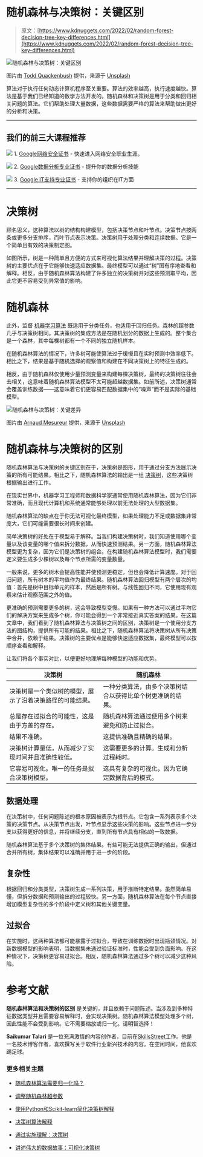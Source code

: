# 随机森林与决策树：关键区别

> 原文：[https://www.kdnuggets.com/2022/02/random-forest-decision-tree-key-differences.html](https://www.kdnuggets.com/2022/02/random-forest-decision-tree-key-differences.html)

![随机森林与决策树：关键区别](../Images/fb0736396512b8d298df0d3379945f3c.png)

图片由 [Todd Quackenbush](https://unsplash.com/@toddquackenbush?utm_source=unsplash&utm_medium=referral&utm_content=creditCopyText) 提供，来源于 [Unsplash](https://unsplash.com/?utm_source=unsplash&utm_medium=referral&utm_content=creditCopyText)

算法对于执行任何动态计算机程序至关重要。算法的效率越高，执行速度越快。算法是基于我们已经知道的数学方法开发的。随机森林和决策树是用于分类和回归相关问题的算法。它们帮助处理大量数据，这些数据需要严格的算法来帮助做出更好的分析和决策。

* * *

## 我们的前三大课程推荐

![](../Images/0244c01ba9267c002ef39d4907e0b8fb.png) 1\. [Google网络安全证书](https://www.kdnuggets.com/google-cybersecurity) - 快速进入网络安全职业生涯。

![](../Images/e225c49c3c91745821c8c0368bf04711.png) 2\. [Google数据分析专业证书](https://www.kdnuggets.com/google-data-analytics) - 提升你的数据分析技能

![](../Images/0244c01ba9267c002ef39d4907e0b8fb.png) 3\. [Google IT支持专业证书](https://www.kdnuggets.com/google-itsupport) - 支持你的组织在IT方面

* * *

# 决策树

顾名思义，这种算法以树的结构构建模型，包括决策节点和叶节点。决策节点按两条或更多分支排序，而叶节点表示决策。决策树用于处理分类和连续数据。它是一个简单且有效的决策制定图。

如图所示，树是一种简单且方便的方式来可视化算法结果并理解决策的过程。决策树的主要优点在于它能够快速适应数据集。最终模型可以通过“树”图有序地查看和解释。相反，由于随机森林算法构建了许多独立的决策树并对这些预测取平均，因此它更不容易受到异常值的影响。

# 随机森林

此外，监督 [机器学习算法](https://builtin.com/data-science/tour-top-10-algorithms-machine-learning-newbies) 既适用于分类任务，也适用于回归任务。森林的超参数几乎与决策树相同。其决策树的集成方法是在随机划分的数据上生成的。整个集合是一个森林，其中每棵树都有一个不同的独立随机样本。

在随机森林算法的情况下，许多树可能使算法过于缓慢且在实时预测中效率低下。相比之下，结果是基于随机选择的观察值和构建在不同决策树上的特征生成的。

相反，由于随机森林仅使用少量预测变量来构建每棵决策树，最终的决策树往往会去相关，这意味着随机森林算法模型不太可能超越数据集。如前所述，决策树通常会覆盖训练数据——这意味着它们更容易匹配数据集中的“噪声”而不是实际的基础模型。

![随机森林与决策树：关键差异](../Images/cab328b1a2a8e01fd97f0936f0a99c6b.png)

图片由 [Arnaud Mesureur](https://unsplash.com/@tbzr?utm_source=unsplash&utm_medium=referral&utm_content=creditCopyText) 提供，来源于 [Unsplash](https://unsplash.com/?utm_source=unsplash&utm_medium=referral&utm_content=creditCopyText)

# 随机森林与决策树的区别

随机森林算法与决策树的关键区别在于，决策树是图形，用于通过分支方法展示决策的所有可能结果。相比之下，随机森林算法的输出是一组 [决策树](/2020/02/decision-tree-intuition.html)，这些决策树根据输出进行工作。

在现实世界中，机器学习工程师和数据科学家通常使用随机森林算法，因为它们非常准确，而且现代计算机和系统通常能够处理以前无法处理的大型数据集。

随机森林算法的缺点在于你无法可视化最终模型，如果处理能力不足或数据集非常庞大，它们可能需要很长时间来创建。

简单决策树的好处在于模型易于解释。当我们构建决策树时，我们知道使用哪个变量以及该变量的哪个值来拆分数据，从而快速预测结果。另一方面，随机森林算法模型更为复杂，因为它们是决策树的组合。在构建随机森林算法模型时，我们需要定义要生成多少棵树以及每个节点所需的变量数量。

一般来说，更多的树木会提高性能并使预测更稳定，但也会降低计算速度。对于回归问题，所有树木的平均值作为最终结果。随机森林算法回归模型有两个层次的均值：首先是树中目标单元的样本，然后是所有树。与线性回归不同，它使用现有观察来估计观察范围之外的值。

更准确的预测需要更多的树，这会导致模型变慢。如果有一种方法可以通过平均它们的解决方案来生成多个树，你可能会得到一个非常接近真实答案的结果。在这篇文章中，我们看到了随机森林算法与决策树之间的区别，决策树是一个使用分支方法的图结构，提供所有可能的结果。相比之下，随机森林算法将决策树从所有决策中合并，依赖于结果。决策树的主要优点是能够快速适应数据集，最终模型可以按顺序查看和解释。

让我们将各个事实对比，以便更好地理解每种模型的功能和优势。

| **决策树** | **随机森林** |
| --- | --- |
| 决策树是一个类似树的模型，展示了沿着决策路径的可能结果。 | 一种分类算法，由多个决策树结合以获得比单个树更准确的结果。 |
| 总是存在过拟合的可能性，这是由于方差的存在。 | 随机森林算法通过使用多个树来避免和防止过拟合。 |
| 结果不准确。 | 这提供准确且精确的结果。 |
| 决策树计算量低，从而减少了实现时间并且准确性较低。 | 这需要更多的计算。生成和分析过程耗时。 |
| 它容易可视化。唯一的任务是拟合决策树模型。 | 这具有复杂的可视化，因为它确定数据背后的模式。 |

## 数据处理

在决策树中，任何问题陈述的根本原因被表示为根节点。它包含一系列表示多个决策的决策节点。从决策节点出发，叶节点显示这些决策的影响。这些节点进一步分支以获得更好的信息，并将继续分支，直到所有节点具有相似的一致数据。

随机森林算法基于多个决策树的集体结果。有些可能无法提供正确的输出，但通过合并所有树，集体结果可以准确并用于进一步的阶段。

## 复杂性

根据回归和分类类型，决策树生成一系列决策，用于推断特定结果。虽然简单易懂，但拆分数据和预测输出的过程较快。另一方面，随机森林算法在每个节点直接增加模型复杂性的多个阶段中定义树和其他关键变量。

## 过拟合

在实施时，这两种算法都可能暴露于过拟合，导致在训练数据时出现瓶颈情况。对新数据模型的影响表明，当数据集未通过验证标准时，性能会受到负面影响。在这种情况下，决策树更容易过拟合。相反，随机森林算法通过多个树可以减少这种风险。

# 参考文献

**随机森林算法和决策树的区别** 是关键的，并且依赖于问题陈述。当涉及到多种特征数据类型并且需要容易解释时，会实现决策树。随机森林算法模型处理多个树，因此性能不会受到影响。它不需要缩放或归一化。请明智选择！

**Saikumar Talari** 是一位充满激情的内容创作者，目前在[SkillsStreet](https://skillsstreet.com/)工作。他是一名技术博客作者，喜欢撰写关于软件行业新兴技术的内容。在空闲时间，他喜欢踢足球。

### 更多相关主题

+   [随机森林算法需要归一化吗？](https://www.kdnuggets.com/2022/07/random-forest-algorithm-need-normalization.html)

+   [调整随机森林超参数](https://www.kdnuggets.com/2022/08/tuning-random-forest-hyperparameters.html)

+   [使用Python和Scikit-learn简化决策树解释](https://www.kdnuggets.com/2017/05/simplifying-decision-tree-interpretation-decision-rules-python.html)

+   [决策树算法解释](https://www.kdnuggets.com/2020/01/decision-tree-algorithm-explained.html)

+   [通过实施理解：决策树](https://www.kdnuggets.com/2023/02/understanding-implementing-decision-tree.html)

+   [讲述伟大的数据故事：可视化决策树](https://www.kdnuggets.com/2021/02/telling-great-data-story-visualization-decision-tree.html)
